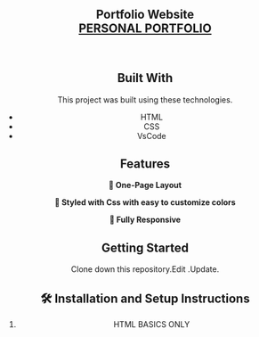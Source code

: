 <h2 align="center">
  Portfolio Website<br/>
  <a href="https://5000vw.github.io/phase-0-project/" target="_blank">PERSONAL PORTFOLIO</a>
</h2>
<div align="center">
<!--   <img alt="Demo" src="./Images/interf" />
</div> -->

<br/>


## Built With

This project was built using these technologies.

- HTML
- CSS
- VsCode


## Features

**📖 One-Page Layout**

**🎨 Styled with Css with easy to customize colors**

**📱 Fully Responsive**

## Getting Started

Clone down this repository.Edit .Update.

## 🛠 Installation and Setup Instructions

1. HTML BASICS ONLY
   
